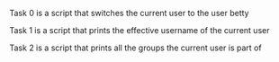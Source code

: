 Task 0 is a script that switches the current user to the user betty

Task 1 is a script that prints the effective username of the current user

Task 2 is a script that prints all the groups the current user is part of
